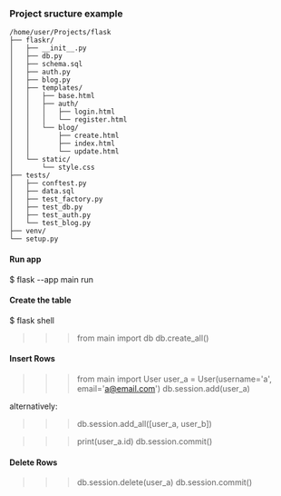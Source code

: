 ### Project sructure example

```
/home/user/Projects/flask
├── flaskr/
│   ├── __init__.py
│   ├── db.py
│   ├── schema.sql
│   ├── auth.py
│   ├── blog.py
│   ├── templates/
│   │   ├── base.html
│   │   ├── auth/
│   │   │   ├── login.html
│   │   │   └── register.html
│   │   └── blog/
│   │       ├── create.html
│   │       ├── index.html
│   │       └── update.html
│   └── static/
│       └── style.css
├── tests/
│   ├── conftest.py
│   ├── data.sql
│   ├── test_factory.py
│   ├── test_db.py
│   ├── test_auth.py
│   └── test_blog.py
├── venv/
└── setup.py
```

#### Run app

$ flask --app main run

#### Create the table

$ flask shell
>>> from main import db
>>> db.create_all()

#### Insert Rows

>>> from main import User
>>> user_a = User(username='a', email='a@email.com')
>>> db.session.add(user_a)

alternatively:
>>> db.session.add_all([user_a, user_b])

>>> print(user_a.id)
>>> db.session.commit()

#### Delete Rows

>>> db.session.delete(user_a)
>>> db.session.commit()
